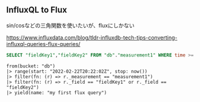 ## InfluxQL to Flux
sin/cosなどの三角関数を使いたいが、fluxにしかない

https://www.influxdata.com/blog/tldr-influxdb-tech-tips-converting-influxql-queries-flux-queries/

```sql
SELECT "fieldKey1","fieldKey2" FROM "db"."measurement1" WHERE time >= '2022-02-22T20:22:02Z' and time < now() GROUP BY <tagKey1>
```

```
from(bucket: "db")
|> range(start: "2022-02-22T20:22:02Z", stop: now())
|> filter(fn: (r) => r._measurement == "measurement1")
|> filter(fn: (r) => r._field == "fieldKey1" or r._field == "fieldKey2")
|> yield(name: "my first flux query")
```
